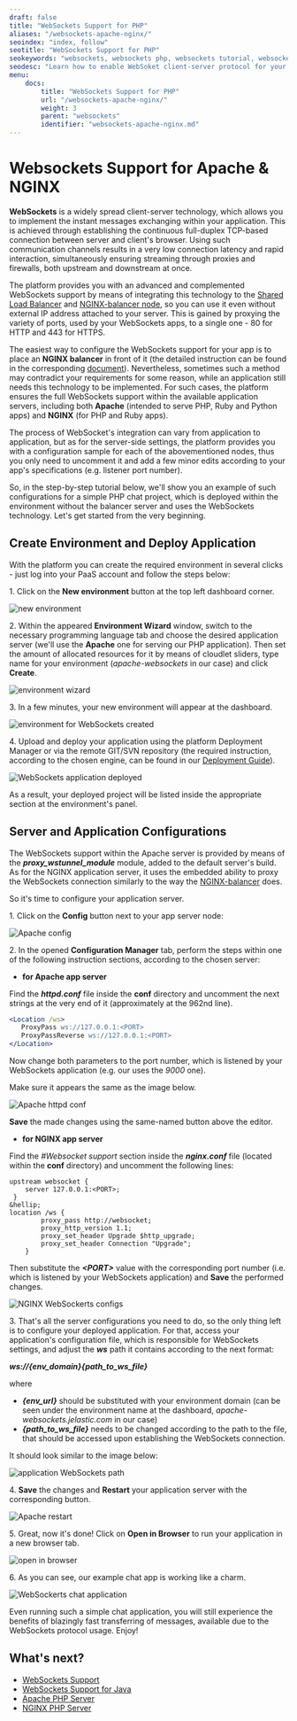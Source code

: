 ```yaml
---
draft: false
title: "WebSockets Support for PHP"
aliases: "/websockets-apache-nginx/"
seoindex: "index, follow"
seotitle: "WebSockets Support for PHP"
seokeywords: "websockets, websockets php, websockets tutorial, websockets php example, websockets php server, apache websockets, nginx websockets, websockets client, websocket server php, websocket php application"
seodesc: "Learn how to enable WebSoket client-server protocol for your PHP environment at the platform. Follow the guide to congigure WebSockets application on the Apache or NGINX application server."
menu: 
    docs:
        title: "WebSockets Support for PHP"
        url: "/websockets-apache-nginx/"
        weight: 3
        parent: "websockets"
        identifier: "websockets-apache-nginx.md"
---
```


# Websockets Support for Apache & NGINX

**WebSockets** is a widely spread client-server technology, which allows you to implement the instant messages exchanging within your application. This is achieved through establishing the continuous full-duplex TCP-based connection between server and client's browser. Using such communication channels results in a very low connection latency and rapid interaction, simultaneously ensuring streaming through proxies and firewalls, both upstream and downstream at once.

The platform provides you with an advanced and complemented WebSockets support by means of integrating this technology to the [Shared Load Balancer](/shared-load-balancer/) and [NGINX-balancer node](/nginx-load-balancer/), so you can use it even without external IP address attached to your server. This is gained by proxying the variety of ports, used by your WebSockets apps, to a single one - 80 for HTTP and 443 for HTTPS.

The easiest way to configure the WebSockets support for your app is to place an **NGINX balancer** in front of it (the detailed instruction can be found in the corresponding [document](/websockets/)). Nevertheless, sometimes such a method may contradict your requirements for some reason, while an application still needs this technology to be implemented. For such cases, the platform ensures the full WebSockets support within the available application servers, including both **Apache** (intended to serve PHP, Ruby and Python apps) and **NGINX** (for PHP and Ruby apps).

The process of WebSocket's integration can vary from application to application, but as for the server-side settings, the platform provides you with a configuration sample for each of the abovementioned nodes, thus you only need to uncomment it and add a few minor edits according to your app's specifications (e.g. listener port number).

So, in the step-by-step tutorial below, we'll show you an example of such configurations for a simple PHP chat project, which is deployed within the environment without the balancer server and uses the WebSockets technology. Let's get started from the very beginning.


## Create Environment and Deploy Application

With the platform you can create the required environment in several clicks - just log into your PaaS account and follow the steps below:

1\. Click on the **New environment** button at the top left dashboard corner.

![new environment](01-new-environment.png)

2\. Within the appeared **Environment Wizard** window, switch to the necessary programming language tab and choose the desired application server (we'll use the **Apache** one for serving our PHP application). Then set the amount of allocated resources for it by means of cloudlet sliders, type name for your environment (*apache-websockets* in our case) and click **Create**.

![environment wizard](02-environment-wizard.png)

3\. In a few minutes, your new environment will appear at the dashboard.

![environment for WebSockets created](03-environment-for-websockets-created.png)

4\. Upload and deploy your application using the platform Deployment Manager or via the remote GIT/SVN repository (the required instruction, according to the chosen engine, can be found in our [Deployment Guide](/deployment-guide/)).

![WebSockets application deployed](04-websockets-application-deployed.png)

As a result, your deployed project will be listed inside the appropriate section at the environment's panel.


## Server and Application Configurations

The WebSockets support within the Apache server is provided by means of the ***proxy_wstunnel_module*** module, added to the default server's build. As for the NGINX application server, it uses the embedded ability to proxy the WebSockets connection similarly to the way the [NGINX-balancer](/websockets/) does. 

So it's time to configure your application server. 

1\. Click on the **Config** button next to your app server node:

![Apache config](05-apache-config.png)

2\. In the opened **Configuration Manager** tab, perform the steps within one of the following instruction sections, according to the chosen server:

* **for Apache app server**

Find the ***httpd.conf*** file inside the **conf** directory and uncomment the next strings at the very end of it (approximately at the 962nd line).

```apache
<Location /ws>  
   ProxyPass ws://127.0.0.1:<PORT>  
   ProxyPassReverse ws://127.0.0.1:<PORT>  
</Location>
```

Now change both ***<PORT>*** parameters to the port number, which is listened by your WebSockets application (e.g. our uses the *9000* one).

Make sure it appears the same as the image below.

![Apache httpd conf](06-apache-httpd-conf.png)

**Save** the made changes using the same-named button above the editor.

* **for NGINX app server**

Find the *#Websocket support* section inside the ***nginx.conf*** file (located within the **conf** directory) and uncomment the following lines:

```nginx
upstream websocket {  
    server 127.0.0.1:<PORT>;  
 }  
&hellip;  
location /ws {  
        proxy_pass http://websocket;  
        proxy_http_version 1.1;  
        proxy_set_header Upgrade $http_upgrade;  
        proxy_set_header Connection "Upgrade";  
    }
```

Then substitute the ***&lt;PORT&gt;*** value with the corresponding port number (i.e. which is listened by your WebSockets application) and **Save** the performed changes.

![NGINX WebSockerts configs](07-nginx-websockerts-configs.png)

3\. That's all the server configurations you need to do, so the only thing left is to configure your deployed application. For that, access your application's configuration file, which is responsible for WebSockets settings, and adjust the ***ws*** path it contains according to the next format:

***ws://{env_domain}{path_to_ws_file}***

where 

* ***{env_url}*** should be substituted with your environment domain (can be seen under the environment name at the dashboard, *apache-websockets.jelastic.com* in our case) 
* ***{path_to_ws_file}*** needs to be changed according to the path to the file, that should be accessed upon establishing the WebSockets connection.

It should look similar to the image below:

![application WebSockets path](08-application-websockets-path.png)

4\. **Save** the changes and **Restart** your application server with the corresponding button.

![Apache restart](09-apache-restart.png)

5\. Great, now it's done! Click on **Open in Browser** to run your application in a new browser tab.

![open in browser](10-open-in-browser.png)

6\. As you can see, our example chat app is working like a charm.

![WebSockerts chat application](11-websockerts-chat-application.png)

Even running such a simple chat application, you will still experience the benefits of blazingly fast transferring of messages, available due to the WebSockets protocol usage. Enjoy!


## What's next?

* [WebSockets Support](/websockets/)
* [WebSockets Support for Java](/websockets-java/)
* [Apache PHP Server](/apache-php/)
* [NGINX PHP Server](/nginx-php/)
